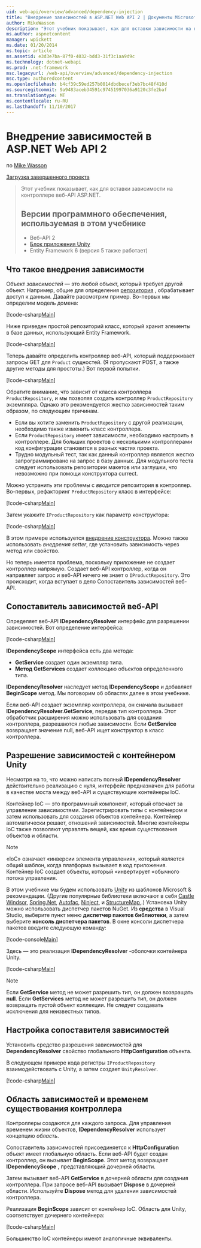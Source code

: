 ```yaml
---
uid: web-api/overview/advanced/dependency-injection
title: "Внедрение зависимостей в ASP.NET Web API 2 | Документы Microsoft"
author: MikeWasson
description: "Этот учебник показывает, как для вставки зависимости на контроллере веб-API ASP.NET. Версии программного обеспечения, используемые в блоке Unity приложения учебника Web API 2..."
ms.author: aspnetcontent
manager: wpickett
ms.date: 01/20/2014
ms.topic: article
ms.assetid: e3d3e7ba-87f0-4032-bdd3-31f3c1aa9d9c
ms.technology: dotnet-webapi
ms.prod: .net-framework
msc.legacyurl: /web-api/overview/advanced/dependency-injection
msc.type: authoredcontent
ms.openlocfilehash: b4cf39c59ed257b0014dbdbecef3eb7bc48f410d
ms.sourcegitcommit: 9a9483aceb34591c97451997036a9120c3fe2baf
ms.translationtype: MT
ms.contentlocale: ru-RU
ms.lasthandoff: 11/10/2017
---
```

<a name="dependency-injection-in-aspnet-web-api-2"></a>Внедрение зависимостей в ASP.NET Web API 2
====================
по [Mike Wasson](https://github.com/MikeWasson)

[Загрузка завершенного проекта](http://code.msdn.microsoft.com/ASP-NET-Web-API-Tutorial-468ee148)

> Этот учебник показывает, как для вставки зависимости на контроллере веб-API ASP.NET.
> 
> ## <a name="software-versions-used-in-the-tutorial"></a>Версии программного обеспечения, используемая в этом учебнике
> 
> 
> - Веб-API 2
> - [Блок приложения Unity](https://www.nuget.org/packages/Unity/)
> - Entity Framework 6 (версия 5 также работает)


## <a name="what-is-dependency-injection"></a>Что такое внедрения зависимости

Объект *зависимостей* — это любой объект, который требует другой объект. Например, общие для определения [репозитория](http://martinfowler.com/eaaCatalog/repository.html) , обрабатывает доступ к данным. Давайте рассмотрим пример. Во-первых мы определим модель домена:

[!code-csharp[Main](dependency-injection/samples/sample1.cs)]

Ниже приведен простой репозиторий класс, который хранит элементы в базе данных, использующий Entity Framework.

[!code-csharp[Main](dependency-injection/samples/sample2.cs)]

Теперь давайте определить контроллер веб-API, который поддерживает запросы GET для `Product` сущностей. (Я пропускают POST, а также другие методы для простоты.) Вот первой попытки.

[!code-csharp[Main](dependency-injection/samples/sample3.cs)]

Обратите внимание, что зависит от класса контроллера `ProductRepository`, и мы позволяя создать контроллер `ProductRepository` экземпляра. Однако это рекомендуется жестко зависимостей таким образом, по следующим причинам.

- Если вы хотите заменить `ProductRepository` с другой реализации, необходимо также изменить класс контроллера.
- Если `ProductRepository` имеет зависимости, необходимо настроить в контроллере. Для больших проектов с несколькими контроллерами код конфигурации становится в разных частях проекта.
- Трудно модульный тест, так как данный контроллер является жестко запрограммировано на запрос в базу данных. Для модульного теста следует использовать репозитории макетов или заглушки, что невозможно при помощи конструктора currect.

Можно устранить эти проблемы с *вводится* репозитория в контроллер. Во-первых, рефакторинг `ProductRepository` класс в интерфейсе:

[!code-csharp[Main](dependency-injection/samples/sample4.cs)]

Затем укажите `IProductRepository` как параметр конструктора:

[!code-csharp[Main](dependency-injection/samples/sample5.cs)]

В этом примере используется [внедрение конструктора](http://www.martinfowler.com/articles/injection.html#FormsOfDependencyInjection). Можно также использовать *внедрения setter*, где установить зависимость через метод или свойство.

Но теперь имеется проблема, поскольку приложение не создает контроллер напрямую. Создает веб-API контроллер, когда он направляет запрос и веб-API ничего не знает о `IProductRepository`. Это происходит, когда вступает в дело Сопоставитель зависимостей веб-API.

## <a name="the-web-api-dependency-resolver"></a>Сопоставитель зависимостей веб-API

Определяет веб-API **IDependencyResolver** интерфейс для разрешении зависимостей. Вот определение интерфейса:

[!code-csharp[Main](dependency-injection/samples/sample6.cs)]

**IDependencyScope** интерфейса есть два метода:

- **GetService** создает один экземпляр типа.
- **Метод GetServices** создает коллекцию объектов определенного типа.

**IDependencyResolver** наследует метод **IDependencyScope** и добавляет **BeginScope** метод. Мы поговорим об областях далее в этом учебнике.

Если веб-API создает экземпляр контроллера, он сначала вызывает **IDependencyResolver.GetService**, передав тип контроллера. Этот обработчик расширения можно использовать для создания контроллера, разрешаются любые зависимости. Если **GetService** возвращает значение null, веб-API ищет конструктор в класс контроллера.

## <a name="dependency-resolution-with-the-unity-container"></a>Разрешение зависимостей с контейнером Unity

Несмотря на то, что можно написать полный **IDependencyResolver** действительно реализацию с нуля, интерфейс предназначен для работы в качестве моста между веб-API и существующие контейнеры IoC.

Контейнер IoC — это программный компонент, который отвечает за управление зависимостями. Зарегистрировать типы с контейнером и затем использовать для создания объектов контейнера. Контейнер автоматически решает, отношений зависимостей. Многие контейнеры IoC также позволяют управлять вещей, как время существования объектов и области.

> [!NOTE]
> «IoC» означает «инверсии элемента управления», который является общий шаблон, когда платформа вызывает в код приложения. Контейнер IoC создает объекты, который «инвертирует «обычного потока управления.


В этом учебнике мы будем использовать [Unity](https://msdn.microsoft.com/en-us/library/ff647202.aspx) из шаблонов Microsoft &amp; рекомендации. (Другие популярные библиотеки включают в себя [Castle Windsor](http://www.castleproject.org/), [Spring.Net](http://www.springframework.net/), [Autofac](https://code.google.com/p/autofac/), [Ninject](http://www.ninject.org/), и [StructureMap ](http://docs.structuremap.net/).) Установка Unity можно использовать диспетчер пакетов NuGet. Из **средства** в Visual Studio, выберите пункт меню **диспетчер пакетов библиотеки**, а затем выберите **консоль диспетчера пакетов**. В окне консоли диспетчера пакетов введите следующую команду:

[!code-console[Main](dependency-injection/samples/sample7.cmd)]

Здесь — это реализация **IDependencyResolver** -оболочки контейнера Unity.

[!code-csharp[Main](dependency-injection/samples/sample8.cs)]

> [!NOTE]
> Если **GetService** метод не может разрешить тип, он должен возвращать **null**. Если **GetServices** метод не может разрешить тип, он должен возвращать пустой объект коллекции. Не следует создавать исключения для неизвестных типов.


## <a name="configuring-the-dependency-resolver"></a>Настройка сопоставителя зависимостей

Установить средство разрешения зависимостей для **DependencyResolver** свойство глобального **HttpConfiguration** объекта.

В следующем примере кода регистры `IProductRepository` взаимодействовать с Unity, а затем создает `UnityResolver`.

[!code-csharp[Main](dependency-injection/samples/sample9.cs)]

## <a name="dependency-scope-and-controller-lifetime"></a>Область зависимостей и временем существования контроллера

Контроллеры создаются для каждого запроса. Для управления временем жизни объектов, **IDependencyResolver** использует концепцию *область*.

Сопоставитель зависимостей присоединяется к **HttpConfiguration** объект имеет глобальную область. Если веб-API будет создан контроллер, он вызывает **BeginScope**. Этот метод возвращает **IDependencyScope** , представляющий дочерней области.

Затем вызывает веб-API **GetService** в дочерней области для создания контроллера. При запросе веб-API вызывает **Dispose** в дочерней области. Используйте **Dispose** метод для удаления зависимостей контроллера.

Реализация **BeginScope** зависит от контейнер IoC. Область для Unity, соответствует дочернего контейнера:

[!code-csharp[Main](dependency-injection/samples/sample10.cs)]

Большинство IoC контейнеры имеют аналогичные эквиваленты.
